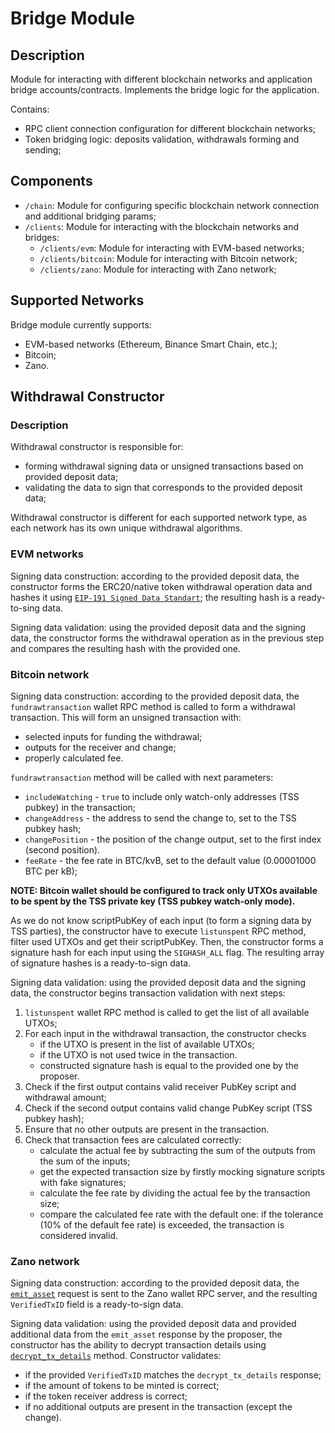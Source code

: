 # Bridge Module

## Description
Module for interacting with different blockchain networks and application bridge accounts/contracts.
Implements the bridge logic for the application.

Contains:
- RPC client connection configuration for different blockchain networks;
- Token bridging logic: deposits validation, withdrawals forming and sending;

## Components
- `/chain`: Module for configuring specific blockchain network connection and additional bridging params;
- `/clients`: Module for interacting with the blockchain networks and bridges:
  - `/clients/evm`: Module for interacting with EVM-based networks;
  - `/clients/bitcoin`: Module for interacting with Bitcoin network;
  - `/clients/zano`: Module for interacting with Zano network;

## Supported Networks
Bridge module currently supports:
- EVM-based networks (Ethereum, Binance Smart Chain, etc.);
- Bitcoin;
- Zano.

## Withdrawal Constructor 

### Description
Withdrawal constructor is responsible for:
- forming withdrawal signing data or unsigned transactions based on provided deposit data;
- validating the data to sign that corresponds to the provided deposit data;

Withdrawal constructor is different for each supported network type, as each network has its own unique withdrawal algorithms.

### EVM networks
Signing data construction: according to the provided deposit data, the constructor forms the ERC20/native token withdrawal operation data and hashes it using [`EIP-191 Signed Data Standart`](https://eips.ethereum.org/EIPS/eip-191); the resulting hash is a ready-to-sing data.

Signing data validation: using the provided deposit data and the signing data, the constructor forms the withdrawal operation as in the previous step and compares the resulting hash with the provided one.

### Bitcoin network
Signing data construction: according to the provided deposit data, the `fundrawtransaction` wallet RPC method is called to form a withdrawal transaction.
This will form an unsigned transaction with:
  - selected inputs for funding the withdrawal;
  - outputs for the receiver and change;
  - properly calculated fee.

`fundrawtransaction` method will be called with next parameters:
  - `includeWatching` - `true` to include only watch-only addresses (TSS pubkey) in the transaction;
  - `changeAddress` - the address to send the change to, set to the TSS pubkey hash;
  - `changePosition` - the position of the change output, set to the first index (second position).
  - `feeRate` - the fee rate in BTC/kvB, set to the default value (0.00001000 BTC per kB);

**NOTE: Bitcoin wallet should be configured to track only UTXOs available to be spent by the TSS private key (TSS pubkey watch-only mode).**

As we do not know scriptPubKey of each input (to form a signing data by TSS parties), the constructor have to execute `listunspent` RPC method, filter used UTXOs and get their scriptPubKey.
Then, the constructor forms a signature hash for each input using the `SIGHASH_ALL` flag.
The resulting array of signature hashes is a ready-to-sign data.

Signing data validation: using the provided deposit data and the signing data, the constructor begins transaction validation with next steps:
1. `listunspent` wallet RPC method is called to get the list of all available UTXOs;
2. For each input in the withdrawal transaction, the constructor checks 
   - if the UTXO is present in the list of available UTXOs;
   - if the UTXO is not used twice in the transaction.
   - constructed signature hash is equal to the provided one by the proposer.
3. Check if the first output contains valid receiver PubKey script and withdrawal amount;
4. Check if the second output contains valid change PubKey script (TSS pubkey hash);
5. Ensure that no other outputs are present in the transaction.
6. Check that transaction fees are calculated correctly:
   - calculate the actual fee by subtracting the sum of the outputs from the sum of the inputs;
   - get the expected transaction size by firstly mocking signature scripts with fake signatures;
   - calculate the fee rate by dividing the actual fee by the transaction size;
   - compare the calculated fee rate with the default one: if the tolerance (10% of the default fee rate) is exceeded, the transaction is considered invalid.

### Zano network
Signing data construction: according to the provided deposit data, the [`emit_asset`](https://docs.zano.org/docs/build/rpc-api/wallet-rpc-api/emit_asset/) request is sent to the Zano wallet RPC server, and the resulting `VerifiedTxID` field is a ready-to-sign data.
  
Signing data validation: using the provided deposit data and provided additional data from the `emit_asset` response by the proposer, the constructor has the ability to decrypt transaction details using [`decrypt_tx_details`](https://docs.zano.org/docs/build/rpc-api/daemon-rpc-api/decrypt_tx_details) method. 
Constructor validates:
  - if the provided `VerifiedTxID` matches the `decrypt_tx_details` response;
  - if the amount of tokens to be minted is correct;
  - if the token receiver address is correct;
  - if no additional outputs are present in the transaction (except the change).